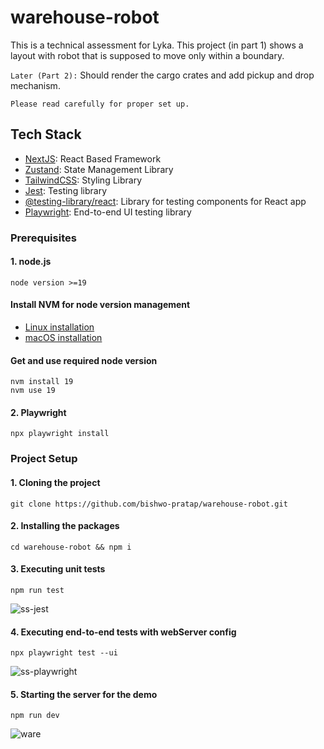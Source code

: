 # warehouse-robot

This is a technical assessment for Lyka. This project (in part 1) shows a layout with robot that is supposed to move only within a boundary.

`Later (Part 2):` Should render the cargo crates and add pickup and drop mechanism.

`Please read carefully for proper set up.`

## Tech Stack
- [NextJS](https://nextjs.org/): React Based Framework
- [Zustand](https://www.npmjs.com/package/zustand): State Management Library
- [TailwindCSS](https://www.npmjs.com/package/tailwindcss): Styling Library
- [Jest](https://www.npmjs.com/package/jest): Testing library
- [@testing-library/react](https://www.npmjs.com/package/@testing-library/react): Library for testing components for React app
- [Playwright](https://www.npmjs.com/package/playwright): End-to-end UI testing library

### Prerequisites

#### 1. node.js

```
node version >=19
```

#### Install NVM for node version management
- [Linux installation](https://monovm.com/blog/install-nvm-on-ubuntu/)  
- [macOS installation](https://collabnix.com/how-to-install-and-configure-nvm-on-mac-os/)

#### Get and use required node version
```
nvm install 19
nvm use 19
```
#### 2. Playwright
```
npx playwright install
```

### Project Setup

#### 1. Cloning the project
```
git clone https://github.com/bishwo-pratap/warehouse-robot.git
```

#### 2. Installing the packages
```
cd warehouse-robot && npm i
```

#### 3. Executing unit tests
```
npm run test
```
![ss-jest](https://github.com/bishwo-pratap/warehouse-robot/assets/19890839/0fa1e97e-dcb0-442d-9579-a48bca1697e7)

#### 4. Executing end-to-end tests with webServer config
```
npx playwright test --ui
```
![ss-playwright](https://github.com/bishwo-pratap/warehouse-robot/assets/19890839/f6efaf13-8994-4b5a-83ba-983fb5c35dfe)

#### 5. Starting the server for the demo
```
npm run dev
```
![ware](https://github.com/bishwo-pratap/warehouse-robot/assets/19890839/f47a7924-bc40-42e4-9c12-fa2d611297b5)
